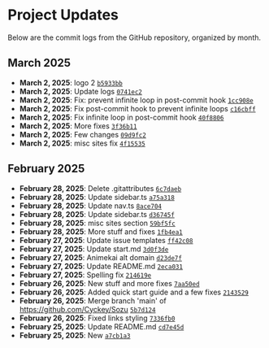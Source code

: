 # Project Updates

Below are the commit logs from the GitHub repository, organized by month.

## March 2025

- **March 2, 2025**: logo 2 [`b5933bb`](https://github.com/Cyckey/Sozu/commit/b5933bb5f63d8838c000b0c62f013e2eaa0eed96)
- **March 2, 2025**: Update logs [`0741ec2`](https://github.com/Cyckey/Sozu/commit/0741ec27f68ebdebcb7f9e831df48860f0e71f8c)
- **March 2, 2025**: Fix: prevent infinite loop in post-commit hook [`1cc908e`](https://github.com/Cyckey/Sozu/commit/1cc908ef77db907113114eb2a695bfdbbce8afa8)
- **March 2, 2025**: Fix post-commit hook to prevent infinite loops [`c16cbff`](https://github.com/Cyckey/Sozu/commit/c16cbff31387cfc62d3f9b3c4c44f782ff3727f5)
- **March 2, 2025**: Fix infinite loop in post-commit hook [`40f8806`](https://github.com/Cyckey/Sozu/commit/40f880622a339b62a3757e116d91b0a5863dd931)
- **March 2, 2025**: More fixes [`3f36b11`](https://github.com/Cyckey/Sozu/commit/3f36b11a61d3a7d1880c8cdc55449ac9a0d2d84b)
- **March 2, 2025**: Few changes [`09d9fc2`](https://github.com/Cyckey/Sozu/commit/09d9fc2d3fee682c3ca61ee4c9bc7c83c740e2b8)
- **March 2, 2025**: misc sites fix [`4f15535`](https://github.com/Cyckey/Sozu/commit/4f15535ec3ccf4a14a4c9142ef94a5ade8247b8b)

## February 2025

- **February 28, 2025**: Delete .gitattributes [`6c7daeb`](https://github.com/Cyckey/Sozu/commit/6c7daeb4210e94e4f76cf7d36c25cbb02dffa704)
- **February 28, 2025**: Update sidebar.ts [`a75a318`](https://github.com/Cyckey/Sozu/commit/a75a3182077ebae816d8e77607580c2a0ad38512)
- **February 28, 2025**: Update nav.ts [`8ace704`](https://github.com/Cyckey/Sozu/commit/8ace70455e65058ab354147ff522c164dc4fa9f7)
- **February 28, 2025**: Update sidebar.ts [`d36745f`](https://github.com/Cyckey/Sozu/commit/d36745f7ab7cf466e9081d12e889e2719bba15f7)
- **February 28, 2025**: misc sites section [`59bf5fc`](https://github.com/Cyckey/Sozu/commit/59bf5fc798e8c95540cbd60f63c4b0c877a7a477)
- **February 28, 2025**: More stuff and fixes [`1fb4ea1`](https://github.com/Cyckey/Sozu/commit/1fb4ea18c4803f786c9429e490c5d5f37f730e96)
- **February 27, 2025**: Update issue templates [`ff42c08`](https://github.com/Cyckey/Sozu/commit/ff42c08e400f083c7b8e591c90a81c3e6054917d)
- **February 27, 2025**: Update start.md [`3d0f3de`](https://github.com/Cyckey/Sozu/commit/3d0f3de3f80a83f3bf1a5d3749c5a730a6677bf7)
- **February 27, 2025**: Animekai alt domain [`d23de7f`](https://github.com/Cyckey/Sozu/commit/d23de7f5dc090f872cab2e0d0142b3e1c4868710)
- **February 27, 2025**: Update README.md [`2eca031`](https://github.com/Cyckey/Sozu/commit/2eca03115be6e781adacf5fb4ab62ca1708fef52)
- **February 27, 2025**: Spelling fix [`214619e`](https://github.com/Cyckey/Sozu/commit/214619e3d3aa6334ea3fc2c770a3174b11d39132)
- **February 26, 2025**: New stuff and more fixes [`7aa50ed`](https://github.com/Cyckey/Sozu/commit/7aa50ed30f730a87134307cf01890d612bdce0b7)
- **February 26, 2025**: Added quick start guide and a few fixes [`2143529`](https://github.com/Cyckey/Sozu/commit/2143529128fbb1092c38980c8aab0687f456cce5)
- **February 26, 2025**: Merge branch 'main' of https://github.com/Cyckey/Sozu [`5b7d124`](https://github.com/Cyckey/Sozu/commit/5b7d124b1bce01a1330093dd5ee3b12365d463ea)
- **February 26, 2025**: Fixed links styling [`7336fb0`](https://github.com/Cyckey/Sozu/commit/7336fb00f1c1426f5510e1542026eda8b8109610)
- **February 25, 2025**: Update README.md [`cd7e45d`](https://github.com/Cyckey/Sozu/commit/cd7e45d0c1750e8372189ef5d0ca9f039a40dff8)
- **February 25, 2025**: New [`a7cb1a3`](https://github.com/Cyckey/Sozu/commit/a7cb1a3440ab89d3858d6ba04eb76ef3be5d7bb1)

